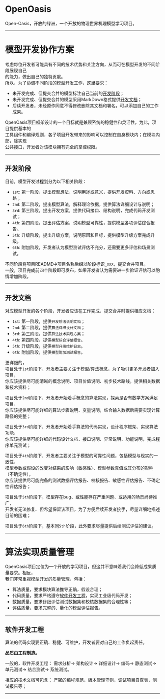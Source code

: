 # OpenOasis
Open-Oasis，开放的绿洲，一个开放的物理世界机理模型学习项目。

---------------------------------------------------------------------------

# 模型开发协作方案
考虑每位开发者可能具有不同的技术优势和关注方向，从而可在模型开发的不同阶段展现自己  
的能力，做出自己的独特贡献。  
所以，为了协调不同阶段的模型开发工作，这里要求：
+ 未开发完成、但提交合并的模型标注自己当前的[开发阶段](##开发阶段)；
+ 未开发完成、但提交合并的模型采用MarkDown格式提供[开发文档](##开发文档)；
+ 后续开发者，未经原作同意不得修改删除其文档和署名，可以添加自己的工作成果。

OpenOasis项目框架设计的一个目标就是兼顾系统的稳健性和灵活性。为此，项目提供基本的  
工具组件和编译规则，各子项目开发带来的影响可以控制在自身模块内；在模块内部，除实现  
公共接口，开发者对该模块拥有完全的掌控权限。

---------------------------------------------------------------------------

## 开发阶段
目前，模型开发过程划分为以下相关阶段：
+ `1st`: 第一阶段，提出模型想法，说明用途或意义，提供开发资料、方向或思路；
+ `2nd`: 第二阶段，提出模型算法，解释理论依据，提供算法详细设计与说明；
+ `3rd`: 第三阶段，提出开发方案，提供代码接口、结构说明，完成代码开发测试；
+ `4th`: 第四阶段，提出评估方案，说明模型可靠性，提供模型各项评估综合报告。
+ `5th`: 升级阶段，提出升级方案，说明原因和目标，提供模型升级方案完成升级。
+ `6th`: 附加阶段，开发者认为模型测试评估不充分，还需要更多评估和场景测试。


不同阶段将项目README中项目名称后缀以阶段标识`_XXX`，提交合并项目。  
一般，项目完成前四个阶段即可发布，如果开发者认为需要进一步验证评估可以酌情增加阶段。

---------------------------------------------------------------------------

## 开发文档
对应模型开发的各个阶段，开发者应该在工作完成、提交合并时提供相应文档：
+ `1st`: 第一阶段，提供`开发想法说明文档`；
+ `2nd`: 第二阶段，提供`算法详细设计文档`；
+ `3rd`: 第三阶段，提供`算法技术实现方案`；
+ `4th`: 第四阶段，提供`模型综合评估报告`。
+ `5th`: 升级阶段，提供`模型升级维护日志`。
+ `6th`: 附加阶段，提供`模型附加测试报告`。

更详细的，  
项目处于`1st`阶段下，开发者主要关注于模型/算法概念，为了吸引更多开发者加入项目，  
你应该提供尽可能清晰的概念说明、项目价值说明、初步技术路线，提供相关数据和技术资料；

项目处于`2nd`阶段下，开发者开始着手概念的算法实现，探索是否有数学方案满足项目，  
你应该提供尽可能详细的算法步骤说明、变量说明，结合输入数据后需要实现计算路径的完整；  

项目处于`3rd`阶段下，开发者开始着手算法的代码实现，设计程序框架、实现算法功能，   
你应该提供尽可能详细的代码设计文档、接口说明、异常说明、功能说明，完成程序单元测试；

项目处于`4th`阶段下，开发者主要关注于模型的可靠性问题，包括模型与现实的一致性、  
模型参数或假设的改变对结果的影响（敏感性）、模型参数真值或其分布的影响（不确定性），  
你应该提供尽可能完备的测试数据评估报告、校核报告、敏感性评估报告、不确定性评估报告；

项目处于`5th`阶段下，模型存在bug、或性能存在严重问题、或适用的场景尚待推广，  
开发者无法修复、但希望保留该项目，为了方便后续开发者接手，尽量详细地描述目前的困难；

项目处于`6th`阶段下，基本同`5th`阶段，此外要求尽量提供后续测试评估的建议。

---------------------------------------------------------------------------

# 算法实现质量管理
OpenOasis项目定位为一个开放的学习项目，但这并不意味着我们会降低成果质量要求。相反，  
我们非常重视模型开发的质量管理，包括：
+ 算法质量，要求模块算法推导正确，假设合理；
+ 代码质量，要求严格遵守[软件开发工程](##软件开发工程)，实现工业级代码开发；
+ 数据质量，要求仔细评估测试数据集和校核数据集的合理性等；
+ 评估质量，要求完整的、量化的模型评估报告。

---------------------------------------------------------------------------

## 软件开发工程  
算法的代码实现要正确、稳健、可维护，开发者要对自己的工作负起责任。  

**品质由工程制造。** 
 
一般的，软件开发工程：
需求分析-> 架构设计-> 详细设计-> 编码-> 静态测试-> 单元测试-> 结合测试-> 系统测试。

相应的技术文档可包含：
严密的编程规范，版本管理守则，调试项目自查表，测试报告等；

---------------------------------------------------------------------------